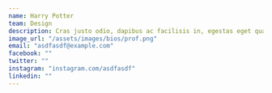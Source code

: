 ```yaml
---
name: Harry Potter
team: Design
description: Cras justo odio, dapibus ac facilisis in, egestas eget quam. Vivamus sagittis lacus vel augue laoreet rutrum faucibus dolor auctor.
image_url: "/assets/images/bios/prof.png"
email: "asdfasdf@example.com"
facebook: ""
twitter: ""
instagram: "instagram.com/asdfasdf"
linkedin: ""
---
```

